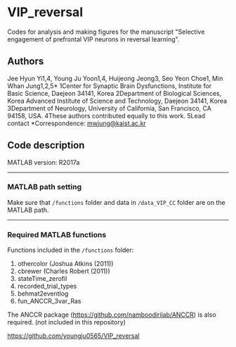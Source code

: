 # VIP_reversal

Codes for analysis and making figures for the manuscript "Selective engagement of prefrontal VIP neurons in reversal learning".

## Authors
Jee Hyun Yi1,4, Young Ju Yoon1,4, Huijeong Jeong3, Seo Yeon Choe1, Min Whan Jung1,2,5*
1Center for Synaptic Brain Dysfunctions, Institute for Basic Science, Daejeon 34141, Korea
2Department of Biological Sciences, Korea Advanced Institute of Science and Technology, Daejeon 34141, Korea
3Department of Neurology, University of California, San Francisco, CA 94158, USA.
4These authors contributed equally to this work.
5Lead contact
*Correspondence: mwjung@kaist.ac.kr

## Code description
MATLAB version: R2017a
*****
### MATLAB path setting
Make sure that <code>/functions</code> folder and data in <code>/data_VIP_CC</code> folder are on the MATLAB path.

*****
### Required MATLAB functions
Functions included in the <code>/functions</code> folder:
1. othercolor (Joshua Atkins (2011))
2. cbrewer (Charles Robert (2011))
3. stateTime_zerofil
4. recorded_trial_types
5. behmat2eventlog
6. fun_ANCCR_3var_Ras

The ANCCR package (https://github.com/namboodirilab/ANCCR) is also required. (not included in this repository)


https://github.com/youngju0565/VIP_reversal
